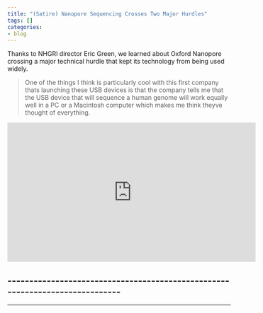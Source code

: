 ```yaml
---
title: "(Satire) Nanopore Sequencing Crosses Two Major Hurdles"
tags: []
categories:
- blog
---
```

Thanks to NHGRI director Eric Green, we learned about Oxford Nanopore crossing
a major technical hurdle that kept its technology from being used widely.
<!--more-->

> One of the things I think is particularly cool with this first company thats
launching these USB devices is that the company tells me that the USB device
that will sequence a human genome will work equally well in a PC or a
Macintosh computer which makes me think theyve thought of everything.

<iframe width="560" height="315" src="http://www.youtube.com/embed/lqe45YhCAp4" frameborder="0"> </iframe>

\-----------------------------------------------------------------------------
---
------
